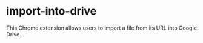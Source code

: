 import-into-drive
=================

This Chrome extension allows users to import a file from its URL into Google Drive.